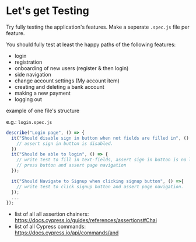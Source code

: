 # Let's get Testing

Try fully testing the application's features. 
Make a seperate `.spec.js` file per feature.

You should fully test at least the happy paths of the following features:

- login 
- registration
- onboarding of new users (register & then login)
- side navigation 
- change account settings (My account item)
- creating and deleting a bank account
- making a new payment
- logging out

example of one file's structure

e.g.: `login.spec.js`

```js
describe("Login page", () => {
  it("Should disable sign in button when not fields are filled in", () => {
    // assert sign in button is disabled.
  })
  it("Should be able to login", () => {
    // write test to fill in text-fields, assert sign in button is no longer disabled.
    // press button and assert page navigation
  });

  it("Should Navigate to Signup when clicking signup button", () =>{
    // write test to click signup button and assert page navigation.
  });
  ...
});
```
- list of all all assertion chainers: https://docs.cypress.io/guides/references/assertions#Chai 
- list of all Cypress commands: https://docs.cypress.io/api/commands/and 
